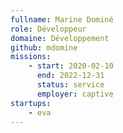 ```yaml
---
fullname: Marine Dominé
role: Développeur
domaine: Développement
github: mdomine
missions:
    - start: 2020-02-10
      end: 2022-12-31
      status: service
      employer: captive
startups:
    - eva
---
```

